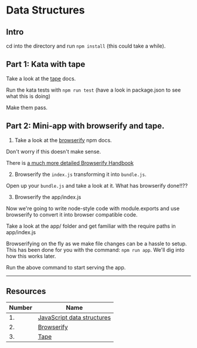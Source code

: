 # Data Structures

## Intro

cd into the directory and run `npm install` (this could take a while).

## Part 1: Kata with tape

Take a look at the [tape](https://www.npmjs.com/package/tape) docs.

Run the kata tests with `npm run test` (have a look in package.json to see what this is doing)

Make them pass.

## Part 2: Mini-app with browserify and tape.

1. Take a look at the [browserify](https://www.npmjs.com/package/browserify) npm docs.

Don't worry if this doesn't make sense.

There is [a much more detailed Browserify Handbook](https://github.com/substack/browserify-handbook)

2. Browserify the `index.js` transforming it into `bundle.js`.

Open up your `bundle.js` and take a look at it. What has browserify done!!??

3. Browserify the app/index.js

Now we're going to write node-style code with module.exports and use browserify to convert it into browser compatible code.

Take a look at the app/ folder and get familiar with the require paths in app/index.js

Browserifying on the fly as we make file changes can be a hassle to setup. This has been done for you with the command: `npm run app`. We'll dig into how this works later.

Run the above command to start serving the app.

---

## Resources

Number | Name
-------|-------------------
1.     | [JavaScript data structures](https://developer.mozilla.org/en-US/docs/Web/JavaScript/Data_structures)
2.     | [Browserify](https://www.npmjs.com/package/browserify)
3.     | [Tape](https://www.npmjs.com/package/tape)

